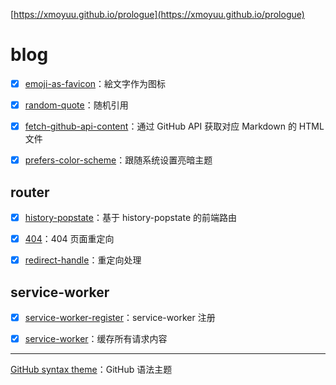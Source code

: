 [https://xmoyuu.github.io/prologue](https://xmoyuu.github.io/prologue)

# blog

- [x] [emoji-as-favicon](demo/blog/emoji-as-favicon/emoji-as-favicon.html)：絵文字作为图标

- [x] [random-quote](demo/blog/random-quote/random-quote.html)：随机引用

- [x] [fetch-github-api-content](demo/blog/fetch-github-api-content/fetch-github-api-content.html)：通过 GitHub API 获取对应 Markdown 的 HTML 文件

- [x] [prefers-color-scheme](demo/blog/prefers-color-scheme/prefers-color-scheme.html)：跟随系统设置亮暗主题

## router

- [x] [history-popstate](demo/blog/router/history-popstate.html)：基于 history-popstate  的前端路由

- [x] [404](404.html)：404 页面重定向

- [x] [redirect-handle](js/redirect-handle.js)：重定向处理

## service-worker

- [x] [service-worker-register](demo/blog/service-worker/service-worker-register.html)：service-worker 注册

- [x] [service-worker](demo/blog/service-worker/service-worker.js)：缓存所有请求内容

---

[GitHub syntax theme](https://github.com/primer/github-syntax-theme-generator)：GitHub 语法主题
